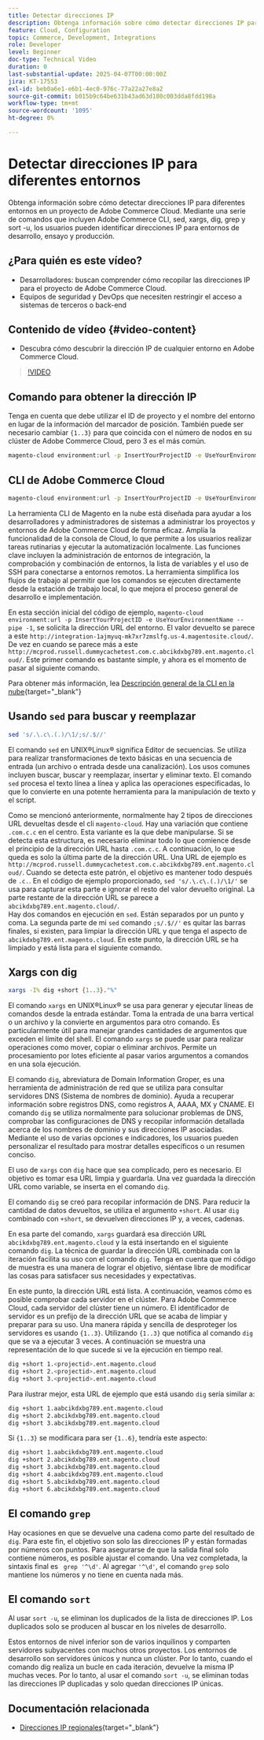 ```yaml
---
title: Detectar direcciones IP
description: Obtenga información sobre cómo detectar direcciones IP para entornos de Adobe Commerce Cloud para mejorar la seguridad y optimizar la comunicación con el servidor
feature: Cloud, Configuration
topic: Commerce, Development, Integrations
role: Developer
level: Beginner
doc-type: Technical Video
duration: 0
last-substantial-update: 2025-04-07T00:00:00Z
jira: KT-17553
exl-id: beb0a6e1-e6b1-4ec0-976c-77a22a27e8a2
source-git-commit: b015b9c64be631b43ad63d180c003dda8fdd198a
workflow-type: tm+mt
source-wordcount: '1095'
ht-degree: 0%

---
```


# Detectar direcciones IP para diferentes entornos

Obtenga información sobre cómo detectar direcciones IP para diferentes entornos en un proyecto de Adobe Commerce Cloud. Mediante una serie de comandos que incluyen Adobe Commerce CLI, sed, xargs, dig, grep y sort -u, los usuarios pueden identificar direcciones IP para entornos de desarrollo, ensayo y producción.

## ¿Para quién es este vídeo?

* Desarrolladores: buscan comprender cómo recopilar las direcciones IP para el proyecto de Adobe Commerce Cloud.
* Equipos de seguridad y DevOps que necesiten restringir el acceso a sistemas de terceros o back-end

## Contenido de vídeo {#video-content}

* Descubra cómo descubrir la dirección IP de cualquier entorno en Adobe Commerce Cloud.

>[!VIDEO](https://video.tv.adobe.com/v/3457493/?learn=on)

## Comando para obtener la dirección IP

Tenga en cuenta que debe utilizar el ID de proyecto y el nombre del entorno en lugar de la información del marcador de posición.  También puede ser necesario cambiar `{1..3}` para que coincida con el número de nodos en su clúster de Adobe Commerce Cloud, pero 3 es el más común.

```bash
magento-cloud environment:url -p InsertYourProjectID -e UseYourEnvironmentName --pipe -1 | sed 's/.\.c\.(.)/\1/;s/.$//' | xargs -I% dig +short {1..3}."%" | grep '^\d' | sort -u
```

## CLI de Adobe Commerce Cloud

```bash
magento-cloud environment:url -p InsertYourProjectID -e UseYourEnvironmentName --pipe -1
```

La herramienta CLI de Magento en la nube está diseñada para ayudar a los desarrolladores y administradores de sistemas a administrar los proyectos y entornos de Adobe Commerce Cloud de forma eficaz. Amplía la funcionalidad de la consola de Cloud, lo que permite a los usuarios realizar tareas rutinarias y ejecutar la automatización localmente. Las funciones clave incluyen la administración de entornos de integración, la comprobación y combinación de entornos, la lista de variables y el uso de SSH para conectarse a entornos remotos. La herramienta simplifica los flujos de trabajo al permitir que los comandos se ejecuten directamente desde la estación de trabajo local, lo que mejora el proceso general de desarrollo e implementación.

En esta sección inicial del código de ejemplo, `magento-cloud environment:url -p InsertYourProjectID -e UseYourEnvironmentName --pipe -1`, se solicita la dirección URL del entorno. El valor devuelto se parece a este `http://integration-1ajmyuq-mk7xr7zmslfg.us-4.magentosite.cloud/`. De vez en cuando se parece más a este `http://mcprod.russell.dummycachetest.com.c.abcikdxbg789.ent.magento.cloud/`.  Este primer comando es bastante simple, y ahora es el momento de pasar al siguiente comando.

Para obtener más información, lea [Descripción general de la CLI en la nube](https://experienceleague.adobe.com/en/docs/commerce-on-cloud/user-guide/dev-tools/cloud-cli/cloud-cli-overview){target="_blank"}

## Usando `sed` para buscar y reemplazar

```bash
sed 's/.\.c\.(.)/\1/;s/.$//'
```

El comando `sed` en UNIX®Linux® significa Editor de secuencias. Se utiliza para realizar transformaciones de texto básicas en una secuencia de entrada (un archivo o entrada desde una canalización). Los usos comunes incluyen buscar, buscar y reemplazar, insertar y eliminar texto. El comando `sed` procesa el texto línea a línea y aplica las operaciones especificadas, lo que lo convierte en una potente herramienta para la manipulación de texto y el script.

Como se mencionó anteriormente, normalmente hay 2 tipos de direcciones URL devueltas desde el cli `magento-cloud`. Hay una variación que contiene `.com.c.c` en el centro. Esta variante es la que debe manipularse. Si se detecta esta estructura, es necesario eliminar todo lo que comience desde el principio de la dirección URL hasta `.com.c.c`.  A continuación, lo que queda es solo la última parte de la dirección URL. Una URL de ejemplo es `http://mcprod.russell.dummycachetest.com.c.abcikdxbg789.ent.magento.cloud/`.  Cuando se detecta este patrón, el objetivo es mantener todo después de `.c.`.  En el código de ejemplo proporcionado, `sed 's/.\.c\.(.)/\1/'` se usa para capturar esta parte e ignorar el resto del valor devuelto original. La parte restante de la dirección URL se parece a `abcikdxbg789.ent.magento.cloud/`.\
Hay dos comandos en ejecución en `sed`. Están separados por un punto y coma. La segunda parte de mi `sed` comando `;s/.$//'` es quitar las barras finales, si existen, para limpiar la dirección URL y que tenga el aspecto de `abcikdxbg789.ent.magento.cloud`.  En este punto, la dirección URL se ha limpiado y está lista para el siguiente comando.

## Xargs con dig

```bash
xargs -I% dig +short {1..3}."%"
```

El comando `xargs` en UNIX®Linux® se usa para generar y ejecutar líneas de comandos desde la entrada estándar. Toma la entrada de una barra vertical o un archivo y la convierte en argumentos para otro comando. Es particularmente útil para manejar grandes cantidades de argumentos que exceden el límite del shell. El comando `xargs` se puede usar para realizar operaciones como mover, copiar o eliminar archivos. Permite un procesamiento por lotes eficiente al pasar varios argumentos a comandos en una sola ejecución.

El comando `dig`, abreviatura de Domain Information Groper, es una herramienta de administración de red que se utiliza para consultar servidores DNS (Sistema de nombres de dominio). Ayuda a recuperar información sobre registros DNS, como registros A, AAAA, MX y CNAME. El comando `dig` se utiliza normalmente para solucionar problemas de DNS, comprobar las configuraciones de DNS y recopilar información detallada acerca de los nombres de dominio y sus direcciones IP asociadas. Mediante el uso de varias opciones e indicadores, los usuarios pueden personalizar el resultado para mostrar detalles específicos o un resumen conciso.

El uso de `xargs` con `dig` hace que sea complicado, pero es necesario. El objetivo es tomar esa URL limpia y guardarla.  Una vez guardada la dirección URL como variable, se inserta en el comando `dig`.

El comando `dig` se creó para recopilar información de DNS. Para reducir la cantidad de datos devueltos, se utiliza el argumento `+short`. Al usar `dig` combinado con `+short`, se devuelven direcciones IP y, a veces, cadenas.

En esa parte del comando, `xargs` guardará esa dirección URL `abcikdxbg789.ent.magento.cloud` y la está insertando en el siguiente comando `dig`. La técnica de guardar la dirección URL combinada con la iteración facilita su uso con el comando `dig`. Tenga en cuenta que mi código de muestra es una manera de lograr el objetivo, siéntase libre de modificar las cosas para satisfacer sus necesidades y expectativas.

En este punto, la dirección URL está lista. A continuación, veamos cómo es posible comprobar cada servidor en el clúster. Para Adobe Commerce Cloud, cada servidor del clúster tiene un número. El identificador de servidor es un prefijo de la dirección URL que se acaba de limpiar y preparar para su uso. Una manera rápida y sencilla de desproteger los servidores es usando `{1..3}`. Utilizando `{1..3}` que notifica al comando `dig` que se va a ejecutar 3 veces. A continuación se muestra una representación de lo que sucede si ve la ejecución en tiempo real.

```bash
dig +short 1.<projectid>.ent.magento.cloud
dig +short 2.<projectid>.ent.magento.cloud
dig +short 3.<projectid>.ent.magento.cloud
```

Para ilustrar mejor, esta URL de ejemplo que está usando `dig` sería similar a:

```bash
dig +short 1.aabcikdxbg789.ent.magento.cloud
dig +short 2.abcikdxbg789.ent.magento.cloud
dig +short 3.abcikdxbg789.ent.magento.cloud
```

Si `{1..3}` se modificara para ser `{1..6}`, tendría este aspecto:

```bash
dig +short 1.aabcikdxbg789.ent.magento.cloud
dig +short 2.abcikdxbg789.ent.magento.cloud
dig +short 3.abcikdxbg789.ent.magento.cloud
dig +short 4.aabcikdxbg789.ent.magento.cloud
dig +short 5.abcikdxbg789.ent.magento.cloud
dig +short 6.abcikdxbg789.ent.magento.cloud
```

## El comando `grep`

Hay ocasiones en que se devuelve una cadena como parte del resultado de `dig`. Para este fin, el objetivo son solo las direcciones IP y están formadas por números con puntos. Para asegurarse de que la salida final solo contiene números, es posible ajustar el comando. Una vez completada, la sintaxis final es ` grep '^\d'`.  Al agregar `'^\d'`, el comando `grep` solo mantiene los números y no tiene en cuenta nada más.

## El comando `sort`

Al usar `sort -u`, se eliminan los duplicados de la lista de direcciones IP. Los duplicados solo se producen al buscar en los niveles de desarrollo.

Estos entornos de nivel inferior son de varios inquilinos y comparten servidores subyacentes con muchos otros proyectos. Los entornos de desarrollo son servidores únicos y nunca un clúster. Por lo tanto, cuando el comando dig realiza un bucle en cada iteración, devuelve la misma IP muchas veces. Por lo tanto, al usar el comando `sort -u`, se eliminan todas las direcciones IP duplicadas y solo quedan direcciones IP únicas.



## Documentación relacionada

* [Direcciones IP regionales](https://experienceleague.adobe.com/en/docs/commerce-on-cloud/user-guide/project/regional-ip-addresses){target="_blank"}
